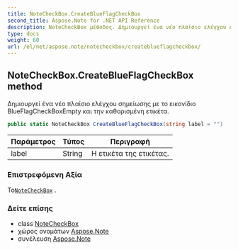 ```yaml
---
title: NoteCheckBox.CreateBlueFlagCheckBox
second_title: Aspose.Note for .NET API Reference
description: NoteCheckBox μέθοδος. Δημιουργεί ένα νέο πλαίσιο ελέγχου σημείωσης με το εικονίδιο BlueFlagCheckBoxEmpty και την καθορισμένη ετικέτα.
type: docs
weight: 60
url: /el/net/aspose.note/notecheckbox/createblueflagcheckbox/
---
```

## NoteCheckBox.CreateBlueFlagCheckBox method

Δημιουργεί ένα νέο πλαίσιο ελέγχου σημείωσης με το εικονίδιο BlueFlagCheckBoxEmpty και την καθορισμένη ετικέτα.

```csharp
public static NoteCheckBox CreateBlueFlagCheckBox(string label = "")
```

| Παράμετρος | Τύπος | Περιγραφή |
| --- | --- | --- |
| label | String | Η ετικέτα της ετικέτας. |

### Επιστρεφόμενη Αξία

Το[`NoteCheckBox`](../) .

### Δείτε επίσης

* class [NoteCheckBox](../)
* χώρος ονομάτων [Aspose.Note](../../notecheckbox/)
* συνέλευση [Aspose.Note](../../../)


